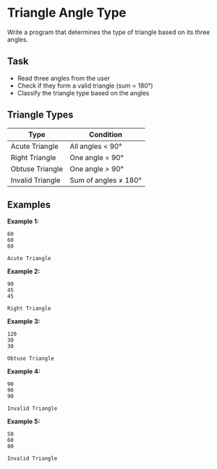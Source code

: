 # Triangle Angle Type

Write a program that determines the type of triangle based on its three angles.

## Task
- Read three angles from the user
- Check if they form a valid triangle (sum = 180°)
- Classify the triangle type based on the angles

## Triangle Types

| Type             | Condition            |
|------------------|----------------------|
| Acute Triangle   | All angles < 90°     |
| Right Triangle   | One angle = 90°      |
| Obtuse Triangle  | One angle > 90°      |
| Invalid Triangle | Sum of angles ≠ 180° |

## Examples
**Example 1:**
```
60
60
60
```
```
Acute Triangle
```

**Example 2:**
```
90
45
45
```
```
Right Triangle
```

**Example 3:**
```
120
30
30
```
```
Obtuse Triangle
```

**Example 4:**
```
90
90
90
```
```
Invalid Triangle
```

**Example 5:**
```
50
60
80
```
```
Invalid Triangle
```
